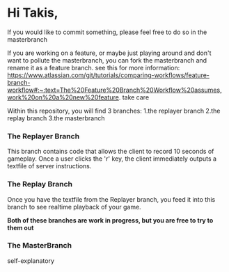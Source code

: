 # Hi Takis, 
If you would like to commit something, please feel free to do so in the masterbranch 

If you are working on a feature, or maybe just playing around and don't want to pollute the masterbranch, you can fork the masterbranch and rename it as a feature 
branch. see this for more information:
https://www.atlassian.com/git/tutorials/comparing-workflows/feature-branch-workflow#:~:text=The%20Feature%20Branch%20Workflow%20assumes,work%20on%20a%20new%20feature.
take care

Within this repository, you will find 3 branches:
1.the replayer branch 
2.the replay branch
3.the masterbranch 

### The Replayer Branch 
This branch contains code that allows the client to record 10 seconds of gameplay. Once a user clicks the 'r' key, the client immediately outputs a textfile of server instructions. 

### The Replay Branch 
Once you have the textfile from the Replayer branch, you feed it into this branch to see realtime playback of your game. 

**Both of these branches are work in progress, but you are free to try to them out** 

### The MasterBranch 

self-explanatory 
